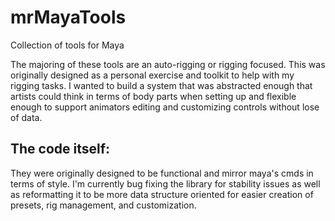 # mrMayaTools
Collection of tools for Maya


The majoring of these tools are an auto-rigging or rigging focused. This was originally designed as a personal exercise and toolkit to help with my rigging tasks.
I wanted to build a system that was abstracted enough that artists could think in terms of body parts when setting up and flexible enough to support animators editing and customizing controls without lose of data.

## The code itself:
They were originally designed to be functional and mirror maya's cmds in terms of style.
I'm currently bug fixing the library for stability issues as well as reformatting it to be more data structure oriented for easier creation of presets, rig management, and customization.

